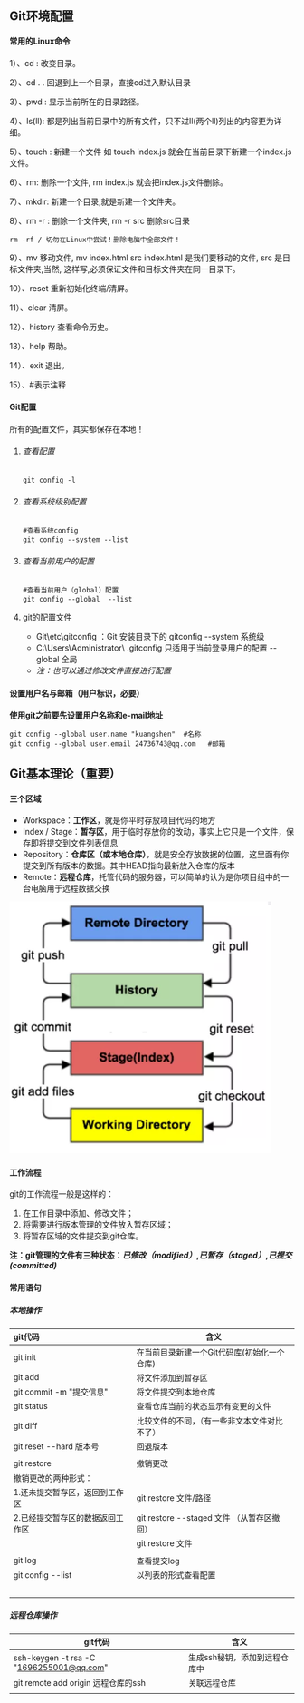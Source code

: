 ## Git环境配置

#### 常用的Linux命令

1）、cd : 改变目录。

2）、cd . . 回退到上一个目录，直接cd进入默认目录

3）、pwd : 显示当前所在的目录路径。

4）、ls(ll):  都是列出当前目录中的所有文件，只不过ll(两个ll)列出的内容更为详细。

5）、touch : 新建一个文件 如 touch index.js 就会在当前目录下新建一个index.js文件。

6）、rm:  删除一个文件, rm index.js 就会把index.js文件删除。

7）、mkdir:  新建一个目录,就是新建一个文件夹。

8）、rm -r :  删除一个文件夹, rm -r src 删除src目录

```
rm -rf / 切勿在Linux中尝试！删除电脑中全部文件！
```

9）、mv 移动文件, mv index.html src index.html 是我们要移动的文件, src 是目标文件夹,当然, 这样写,必须保证文件和目标文件夹在同一目录下。

10）、reset 重新初始化终端/清屏。

11）、clear 清屏。

12）、history 查看命令历史。

13）、help 帮助。

14）、exit 退出。

15）、#表示注释



#### Git配置

所有的配置文件，其实都保存在本地！

1. ###### 查看配置

   ```git
   git config -l
   ```

2. ###### 查看系统级别配置

   ```git
   #查看系统config
   git config --system --list
   ```

3. ###### 查看当前用户的配置

   ```git
   #查看当前用户（global）配置
   git config --global  --list
   ```

4. git的配置文件

   - Git\etc\gitconfig  ：Git 安装目录下的 gitconfig   --system 系统级
   - C:\Users\Administrator\ .gitconfig   只适用于当前登录用户的配置  --global 全局
   - *注：也可以通过修改文件直接进行配置*



#### 设置用户名与邮箱（用户标识，必要）

**使用git之前要先设置用户名称和e-mail地址**

```git
git config --global user.name "kuangshen"  #名称
git config --global user.email 24736743@qq.com   #邮箱
```



## Git基本理论（重要）

#### 三个区域

- Workspace：**工作区**，就是你平时存放项目代码的地方
- Index / Stage：**暂存区**，用于临时存放你的改动，事实上它只是一个文件，保存即将提交到文件列表信息
- Repository：**仓库区（或本地仓库）**，就是安全存放数据的位置，这里面有你提交到所有版本的数据。其中HEAD指向最新放入仓库的版本
- Remote：**远程仓库**，托管代码的服务器，可以简单的认为是你项目组中的一台电脑用于远程数据交换

![git三个工作区](..\资源\git三个工作区.PNG)

#### 工作流程

git的工作流程一般是这样的：

1. 在工作目录中添加、修改文件；
2. 将需要进行版本管理的文件放入暂存区域；
3. 将暂存区域的文件提交到git仓库。

**注：git管理的文件有三种状态：*已修改（modified）*,*已暂存（staged）*,*已提交(committed)***



#### 常用语句   

##### 本地操作 

| **git代码**                      | **含义**                                        |
| :------------------------------- | ----------------------------------------------- |
| git  init                        | 在当前目录新建一个Git代码库(初始化一个仓库)     |
| git  add  <filr>                 | 将文件添加到暂存区                              |
| git commit -m "提交信息"         | 将文件提交到本地仓库                            |
| git status                       | 查看仓库当前的状态显示有变更的文件              |
| git diff                         | 比较文件的不同，（有一些非文本文件对比不了）    |
| git reset  --hard  版本号        | 回退版本                                        |
|                                  |                                                 |
| git restore                      | 撤销更改                                        |
| 撤销更改的两种形式：             |                                                 |
| 1.还未提交暂存区，返回到工作区   | git restore 文件/路径                           |
| 2.已经提交暂存区的数据返回工作区 | git restore  --staged  文件    （从暂存区撤回） |
|                                  | git  restore  文件                              |
|                                  |                                                 |
| git log                          | 查看提交log                                     |
| git config --list                | 以列表的形式查看配置                            |
|                                  |                                                 |
|                                  |                                                 |
|                                  |                                                 |
|                                  |                                                 |
|                                  |                                                 |



##### 远程仓库操作

| **git代码**                              | **含义**                      |
| ---------------------------------------- | ----------------------------- |
| ssh-keygen -t rsa -C "1696255001@qq.com" | 生成ssh秘钥，添加到远程仓库中 |
| git remote add origin 远程仓库的ssh      | 关联远程仓库                  |
|                                          |                               |

